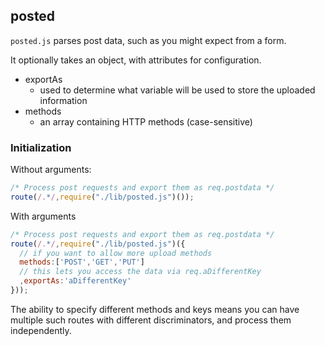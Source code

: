 ## posted

`posted.js` parses post data, such as you might expect from a form.

It optionally takes an object, with attributes for configuration.

* exportAs
  + used to determine what variable will be used to store the uploaded information
* methods
  + an array containing HTTP methods (case-sensitive)

### Initialization

Without arguments:

```Javascript
/* Process post requests and export them as req.postdata */
route(/.*/,require("./lib/posted.js")());
```

With arguments

```Javascript
/* Process post requests and export them as req.postdata */
route(/.*/,require("./lib/posted.js")({
  // if you want to allow more upload methods
  methods:['POST','GET','PUT']
  // this lets you access the data via req.aDifferentKey
  ,exportAs:'aDifferentKey'
}));
```

The ability to specify different methods and keys means you can have multiple such routes with different discriminators, and process them independently.
